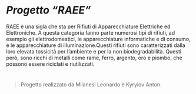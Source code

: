 # ***Progetto “RAEE”***	

RAEE è una sigla che sta per Rifiuti di Apparecchiature Elettriche ed Elettroniche. A questa categoria fanno parte numerosi tipi di rifiuti, ad esempio gli elettrodomestici, le apparecchiature informatiche e di consumo, e le apparecchiature di illuminazione.Questi rifiuti sono caratterizzati dalla loro elevata tossicità per l’ambiente e per la non biodegradabilità. Questi però, sono ricchi di metalli come rame, ferro, argento, oro e piombo, che possono essere riciclati e riutilizzati.
#
>Progetto realizzato da Milanesi Leonardo e Kyrylov Anton.
